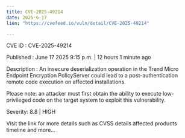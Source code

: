 ```yaml
---
title: CVE-2025-49214
date: 2025-6-17
lien: "https://cvefeed.io/vuln/detail/CVE-2025-49214"

---
```


CVE ID : CVE-2025-49214

Published :  June 17
2025
9:15 p.m. | 12 hours
1 minute ago

Description : An insecure deserialization operation in the Trend Micro Endpoint Encryption PolicyServer could lead to a post-authentication remote code execution on affected installations.

Please note: an attacker must first obtain the ability to execute low-privileged code on the target system to exploit this vulnerability.

Severity: 8.8 | HIGH

Visit the link for more details
such as CVSS details
affected products
timeline
and more...
